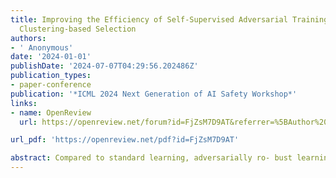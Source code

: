 ```yaml
---
title: Improving the Efficiency of Self-Supervised Adversarial Training through Latent
  Clustering-based Selection
authors:
- ' Anonymous'
date: '2024-01-01'
publishDate: '2024-07-07T04:29:56.202486Z'
publication_types:
- paper-conference
publication: '*ICML 2024 Next Generation of AI Safety Workshop*'
links:
- name: OpenReview
  url: https://openreview.net/forum?id=FjZsM7D9AT&referrer=%5BAuthor%20Console%5D(%2Fgroup%3Fid%3DICML.cc%2F2024%2FWorkshop%2FNextGenAISafety%2FAuthors%23your-submissions)

url_pdf: 'https://openreview.net/pdf?id=FjZsM7D9AT'

abstract: Compared to standard learning, adversarially ro- bust learning is widely recognized to require a much larger training dataset. Recent works uti- lize external or synthetically generated unlabeled data in adversarial training using self-supervised learning. Despite achieving enhanced robustness, these methods typically require a considerable amount of additional data, leading to substantial memory consumption and convergence time. To address the space and computational challenges, we propose a novel Latent Clustering-based Selec- tion scheme (LCS) to strategically select a small core subset of unlabeled data critical for obtaining better robustness. In particular, our method pri- oritizes selecting unlabeled data that are close to the model’s decision boundary, while balancing the ratio between the boundary and the remaining data points to avoid overfitting. Our experiments show that when incorporated into self-supervised adversarial training, our LCS scheme can signifi- cantly reduce the memory and time complexities while achieving comparable model robustness.
---
```

